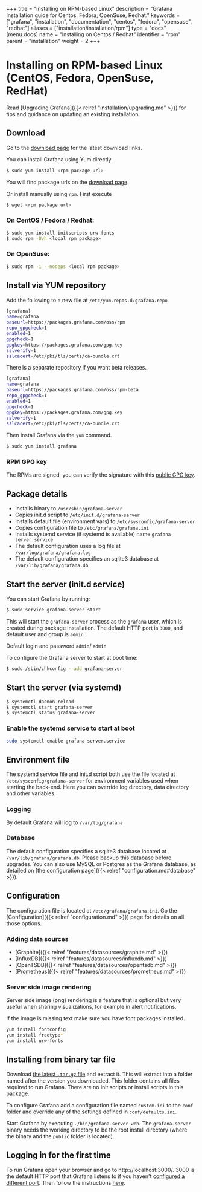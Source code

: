 +++
title = "Installing on RPM-based Linux"
description = "Grafana Installation guide for Centos, Fedora, OpenSuse, Redhat."
keywords = ["grafana", "installation", "documentation", "centos", "fedora", "opensuse", "redhat"]
aliases = ["installation/installation/rpm"]
type = "docs"
[menu.docs]
name = "Installing on Centos / Redhat"
identifier = "rpm"
parent = "installation"
weight = 2
+++

# Installing on RPM-based Linux (CentOS, Fedora, OpenSuse, RedHat)

Read [Upgrading Grafana]({{< relref "installation/upgrading.md" >}}) for tips and guidance on updating an existing
installation.

## Download

Go to the [download page](https://grafana.com/grafana/download?platform=linux) for the latest download
links.


You can install Grafana using Yum directly.

```bash
$ sudo yum install <rpm package url>
```

You will find package urls on the [download page](https://grafana.com/grafana/download?platform=linux).

Or install manually using `rpm`. First execute

```bash
$ wget <rpm package url>
```

### On CentOS / Fedora / Redhat:

```bash
$ sudo yum install initscripts urw-fonts
$ sudo rpm -Uvh <local rpm package>
```

### On OpenSuse:

```bash
$ sudo rpm -i --nodeps <local rpm package>
```

## Install via YUM repository

Add the following to a new file at `/etc/yum.repos.d/grafana.repo`

```bash
[grafana]
name=grafana
baseurl=https://packages.grafana.com/oss/rpm
repo_gpgcheck=1
enabled=1
gpgcheck=1
gpgkey=https://packages.grafana.com/gpg.key
sslverify=1
sslcacert=/etc/pki/tls/certs/ca-bundle.crt
```

There is a separate repository if you want beta releases.

```bash
[grafana]
name=grafana
baseurl=https://packages.grafana.com/oss/rpm-beta
repo_gpgcheck=1
enabled=1
gpgcheck=1
gpgkey=https://packages.grafana.com/gpg.key
sslverify=1
sslcacert=/etc/pki/tls/certs/ca-bundle.crt
```

Then install Grafana via the `yum` command.

```bash
$ sudo yum install grafana
```

### RPM GPG key

The RPMs are signed, you can verify the signature with this [public GPG
key](https://packages.grafana.com/gpg.key).

## Package details

- Installs binary to `/usr/sbin/grafana-server`
- Copies init.d script to `/etc/init.d/grafana-server`
- Installs default file (environment vars) to `/etc/sysconfig/grafana-server`
- Copies configuration file to `/etc/grafana/grafana.ini`
- Installs systemd service (if systemd is available) name `grafana-server.service`
- The default configuration uses a log file at `/var/log/grafana/grafana.log`
- The default configuration specifies an sqlite3 database at `/var/lib/grafana/grafana.db`

## Start the server (init.d service)

You can start Grafana by running:

```bash
$ sudo service grafana-server start
```

This will start the `grafana-server` process as the `grafana` user,
which is created during package installation. The default HTTP port is
`3000`, and default user and group is `admin`.

Default login and password `admin`/ `admin`

To configure the Grafana server to start at boot time:

```bash
$ sudo /sbin/chkconfig --add grafana-server
```

## Start the server (via systemd)

```bash
$ systemctl daemon-reload
$ systemctl start grafana-server
$ systemctl status grafana-server
```

### Enable the systemd service to start at boot

```bash
sudo systemctl enable grafana-server.service
```

## Environment file

The systemd service file and init.d script both use the file located at
`/etc/sysconfig/grafana-server` for environment variables used when
starting the back-end. Here you can override log directory, data
directory and other variables.

### Logging

By default Grafana will log to `/var/log/grafana`

### Database

The default configuration specifies a sqlite3 database located at
`/var/lib/grafana/grafana.db`. Please backup this database before
upgrades. You can also use MySQL or Postgres as the Grafana database, as detailed on [the configuration page]({{< relref "configuration.md#database" >}}).

## Configuration

The configuration file is located at `/etc/grafana/grafana.ini`.  Go the
[Configuration]({{< relref "configuration.md" >}}) page for details on all
those options.

### Adding data sources

- [Graphite]({{< relref "features/datasources/graphite.md" >}})
- [InfluxDB]({{< relref "features/datasources/influxdb.md" >}})
- [OpenTSDB]({{< relref "features/datasources/opentsdb.md" >}})
- [Prometheus]({{< relref "features/datasources/prometheus.md" >}})

### Server side image rendering

Server side image (png) rendering is a feature that is optional but very useful when sharing visualizations,
for example in alert notifications.

If the image is missing text make sure you have font packages installed.

```bash
yum install fontconfig
yum install freetype*
yum install urw-fonts
```

## Installing from binary tar file

Download [the latest `.tar.gz` file](https://grafana.com/get) and
extract it.  This will extract into a folder named after the version you
downloaded. This folder contains all files required to run Grafana.  There are
no init scripts or install scripts in this package.

To configure Grafana add a configuration file named `custom.ini` to the
`conf` folder and override any of the settings defined in
`conf/defaults.ini`.

Start Grafana by executing `./bin/grafana-server web`. The `grafana-server`
binary needs the working directory to be the root install directory (where the
binary and the `public` folder is located).

## Logging in for the first time

To run Grafana open your browser and go to http://localhost:3000/. 3000 is the default HTTP port that Grafana listens to if you haven't [configured a different port](/installation/configuration/#http-port).
Then follow the instructions [here](/guides/getting_started/).
